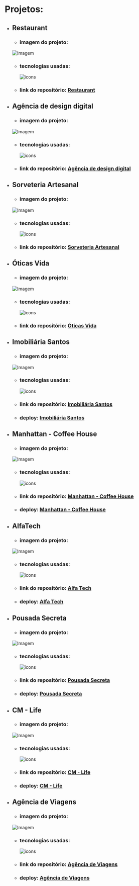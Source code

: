 # Projetos:

- ## Restaurant
    - ### imagem do projeto:
    ![Imagem](https://kevenshtk.github.io/DevMedia/Modulo%204/projetos/agenciaDesign/public/telaRestaurant.png)
    - ### tecnologias usadas: 
        <img align="center" src="https://skillicons.dev/icons?i=html,css,react" alt="icons"/>
    - ### link do repositório: [Restaurant](https://github.com/Kevenshtk/DevMedia/tree/main/Modulo%204/projetos/restaurant)



- ## Agência de design digital
    - ### imagem do projeto:
    ![Imagem](https://kevenshtk.github.io/DevMedia/Modulo%204/projetos/agenciaDesign/public/telaAgenciaDeDesign.png)
    - ### tecnologias usadas: 
        <img align="center" src="https://skillicons.dev/icons?i=html,css,react" alt="icons"/>
    - ### link do repositório: [Agência de design digital](https://github.com/Kevenshtk/DevMedia/tree/main/Modulo%204/projetos/agenciaDesign)



- ## Sorveteria Artesanal
    - ### imagem do projeto:
    ![Imagem](https://kevenshtk.github.io/DevMedia/Modulo%204/projetos/sorveteria/public/telaSoveteria.png)
    - ### tecnologias usadas: 
        <img align="center" src="https://skillicons.dev/icons?i=html,css,react" alt="icons"/>
    - ### link do repositório: [Sorveteria Artesanal](https://github.com/Kevenshtk/DevMedia/tree/main/Modulo%204/projetos/sorveteria)



- ## Óticas Vida
    - ### imagem do projeto:
    ![Imagem](https://kevenshtk.github.io/DevMedia/Modulo%204/projetos/oticasVida/public/telaOticasVida.png)
    - ### tecnologias usadas: 
        <img align="center" src="https://skillicons.dev/icons?i=html,css,react" alt="icons"/>
    - ### link do repositório: [Óticas Vida](https://github.com/Kevenshtk/DevMedia/tree/main/Modulo%204/projetos/oticasVida)



- ## Imobiliária Santos
    - ### imagem do projeto:
    ![Imagem](https://kevenshtk.github.io/DevMedia/Modulo%201/projetos/Imobiliaria-Santos/img/telaImobiliariaSantos.png)
    - ### tecnologias usadas: 
        <img src="https://skillicons.dev/icons?i=html,sass" alt="icons"/>
    - ### link do repositório: [Imobiliária Santos](https://github.com/Kevenshtk/DevMedia/tree/main/Modulo%201/projetos/Imobiliaria-Santos)
    - ### deploy: [Imobiliária Santos](https://kevenshtk.github.io/DevMedia/Modulo%201/projetos/Imobiliaria-Santos/index.html)



- ## Manhattan - Coffee House
    - ### imagem do projeto:
    ![Imagem](https://kevenshtk.github.io/DevMedia/Modulo%201/projetos/Manhattan-Coffee-House/img/telaManhattan-CoffeeHouse.png)
    - ### tecnologias usadas: 
        <img src="https://skillicons.dev/icons?i=html,sass" alt="icons"/>
    - ### link do repositório: [Manhattan - Coffee House](https://github.com/Kevenshtk/DevMedia/tree/main/Modulo%201/projetos/Manhattan-Coffee-House)
    - ### deploy: [Manhattan - Coffee House](https://kevenshtk.github.io/DevMedia/Modulo%201/projetos/Manhattan-Coffee-House/index.html)




- ## AlfaTech
    - ### imagem do projeto:
    ![Imagem](https://kevenshtk.github.io/DevMedia/Modulo%201/projetos/Alfa-Tech/img/telaAlfaTech.png)
    - ### tecnologias usadas: 
        <img src="https://skillicons.dev/icons?i=html,sass" alt="icons"/>
    - ### link do repositório: [Alfa Tech](https://github.com/Kevenshtk/DevMedia/tree/main/Modulo%201/projetos/Alfa-Tech)
    - ### deploy: [Alfa Tech](https://kevenshtk.github.io/DevMedia/Modulo%201/projetos/Alfa-Tech/home.html)



- ## Pousada Secreta
    - ### imagem do projeto:
    ![Imagem](https://kevenshtk.github.io/DevMedia/Modulo%201/projetos/Pousada-Secreta/assets/telaPousadaSecreta.png)
    - ### tecnologias usadas: 
        <img src="https://skillicons.dev/icons?i=html,css" alt="icons"/>
    - ### link do repositório: [Pousada Secreta](https://github.com/Kevenshtk/DevMedia/tree/main/Modulo%201/projetos/Pousada-Secreta)
    - ### deploy: [Pousada Secreta](https://kevenshtk.github.io/DevMedia/Modulo%201/projetos/Pousada-Secreta/index.html)



- ## CM - Life
    - ### imagem do projeto:
    ![Imagem](https://kevenshtk.github.io/DevMedia/Modulo%201/projetos/CM-Life/assets/telaCM-Life.png)
    - ### tecnologias usadas: 
        <img align="center" src="https://skillicons.dev/icons?i=html,css" alt="icons"/>
    - ### link do repositório: [CM - Life](https://github.com/Kevenshtk/DevMedia/tree/main/Modulo%201/projetos/CM-Life)
    - ### deploy: [CM - Life](https://kevenshtk.github.io/DevMedia/Modulo%201/projetos/CM-Life/index.html)



- ## Agência de Viagens
    - ### imagem do projeto:
    ![Imagem](https://kevenshtk.github.io/DevMedia/Modulo%201/projetos/AgenciaViagens/assets/imagens/telaAgenciaDeViagens.png)
    - ### tecnologias usadas: 
        <img align="center" src="https://skillicons.dev/icons?i=html,css" alt="icons"/>
    - ### link do repositório: [Agência de Viagens](https://github.com/Kevenshtk/DevMedia/tree/main/Modulo%201/projetos/AgenciaViagens)
    - ### deploy: [Agência de Viagens](https://kevenshtk.github.io/DevMedia/Modulo%201/projetos/AgenciaViagens/index.html)